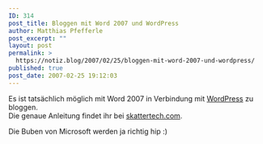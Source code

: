 ```yaml
---
ID: 314
post_title: Bloggen mit Word 2007 und WordPress
author: Matthias Pfefferle
post_excerpt: ""
layout: post
permalink: >
  https://notiz.blog/2007/02/25/bloggen-mit-word-2007-und-wordpress/
published: true
post_date: 2007-02-25 19:12:03
---
```

<!-- wp:paragraph -->
<p>Es ist tatsächlich möglich mit Word 2007 in Verbindung mit <a href="http://wordpress.org">WordPress</a> zu bloggen.<br/> Die genaue Anleitung findet ihr bei <a href="http://skattertech.com/2007/02/word-07-supports-wordpress/">skattertech.com</a>.</p>
<!-- /wp:paragraph -->

<!-- wp:paragraph -->
<p>Die Buben von Microsoft werden ja richtig hip :)</p>
<!-- /wp:paragraph -->